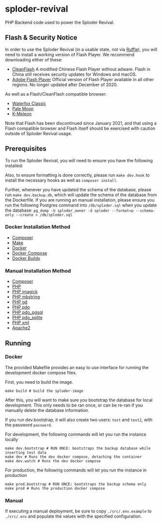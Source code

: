 # sploder-revival

PHP Backend code used to power the Sploder Revival.

## Flash & Security Notice

In order to use the Sploder Revival (in a usable state, not via [Ruffle](https://ruffle.rs/)), you will need to install a working version of Flash Player. We recommend downloading either of these:

- [CleanFlash](https://gitlab.com/cleanflash/installer) A modified Chinese Flash Player without adware. Flash in China still receives security updates for Windows and macOS.
- [Adobe Flash Player](https://archive.org/details/flashplayer_old) Official version of Flash Player available in all other regions. No longer updated after December of 2020.

As well as a Flash/CleanFlash compatible browser:

- [Waterfox Classic](https://classic.waterfox.net/)
- [Pale Moon](https://www.palemoon.org/)
- [K-Meleon](http://kmeleonbrowser.org/forum/read.php?19,154431)

Note that Flash has been discontinued since January 2021, and that using a Flash compatible browser and Flash itself should be exercised with caution outside of Sploder Revival usage.

## Prerequisites

To run the Sploder Revival, you will need to ensure you have the following installed:

Also, to ensure formatting is done correctly, please run `make dev.hook` to install the necessary hooks as well as `composer install`.

Further, whenever you have updated the schema of the database, please run `make dev.backup.db`, which will update the schema of the database from the Dockerfile. If you are running an manual installation, please ensure you run the following Postgres command into `/db/sploder.sql` when you update the database: `pg_dump -U sploder_owner -d sploder --format=p --schema-only --create > /db/sploder.sql`

### Docker Installation Method

- [Composer](https://getcomposer.org/download/)
- [Make](https://www.gnu.org/software/make/)
- [Docker](https://www.docker.com/get-started/)
- [Docker Compose](https://docs.docker.com/compose/install/)
- [Docker Buildx](https://docs.docker.com/reference/cli/docker/buildx/)

### Manual Installation Method

- [Composer](https://getcomposer.org/download/)
- [PHP](https://www.php.net/manual/en/install.php)
- [PHP imagick](https://www.php.net/manual/en/book.imagick.php)
- [PHP mbstring](https://www.php.net/manual/en/book.mbstring.php)
- [PHP gd](https://www.php.net/manual/en/book.image.php)
- [PHP pdo](https://www.php.net/manual/en/book.pdo.php)
- [PHP pdo_pgsql](https://www.php.net/manual/en/ref.pdo-pgsql.php)
- [PHP pdo_sqlite](https://www.php.net/manual/en/ref.pdo-sqlite.php)
- [PHP xml](https://www.php.net/manual/en/simplexml.examples-basic.php)
- [Apache2](https://httpd.apache.org/)

## Running

### Docker

The provided Makefile provides an easy to use interface for running the development docker compose files.

First, you need to build the image.

```shell
make build # build the sploder-image
```

After this, you will want to make sure you bootstrap the database for local development. This only needs to be ran once, or can be re-ran if you manually delete the database information.

If you run dev.bootstrap, it will also create two users: `test` and `test2`, with the password `password`.

For development, the following commands will let you run the instance locally
```shell
make dev.bootstrap # RUN ONCE: bootstraps the backup database while inserting test data
make dev # Runs the dev docker compose, detaching the container
make dev.watch # Runs the dev docker compose
```

For production, the following commands will let you run the instance in production
```shell
make prod.bootstrap # RUN ONCE: bootstraps the backup schema only
make prod # Runs the production docker compose
```

### Manual

If executing a manual deployment, be sure to copy `./src/.env.example` to `./src/.env` and populate the values with the specified configuration.
